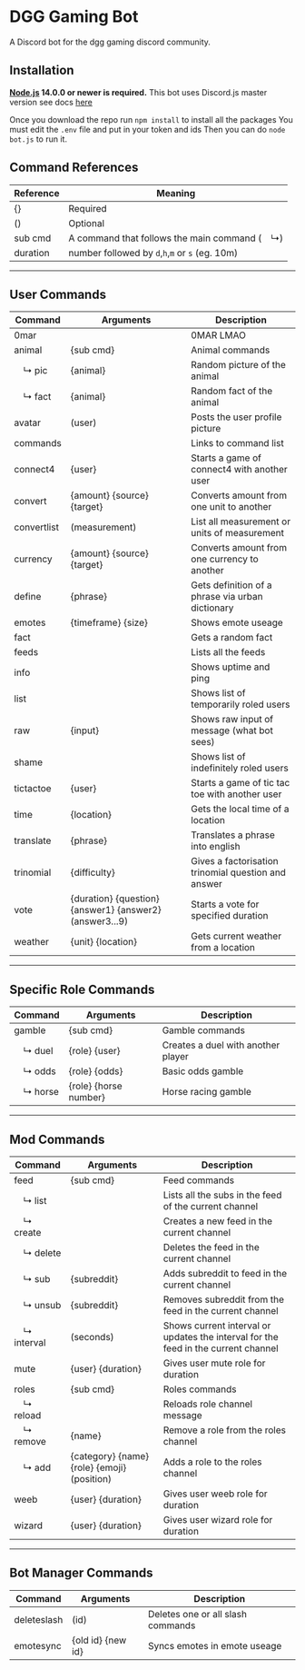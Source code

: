 # DGG Gaming Bot

A Discord bot for the dgg gaming discord community.

## Installation
**[Node.js](https://nodejs.org) 14.0.0 or newer is required.**
This bot uses Discord.js master version see docs [here](https://discord.js.org/#/docs/main/master/general/welcome)

Once you download the repo run `npm install` to install all the packages
You must edit the `.env` file and put in your token and ids
Then you can do `node bot.js` to run it.

## Command References

| Reference   | Meaning                                           |
|-------------|---------------------------------------------------|
| {}          | Required                                          |
| ()          | Optional                                          |
| sub cmd     | A command that follows the main command (&emsp;↳) |
| duration    | number followed by `d`,`h`,`m` or `s` (eg. 10m)   |

___

## User Commands

| Command      | Arguments                                               | Description                                         |
|--------------|---------------------------------------------------------|-----------------------------------------------------|
| 0mar         |                                                         | 0MAR LMAO                                           |
| animal       | {sub cmd}                                               | Animal commands                                     |
| &emsp;↳ pic  | {animal}                                                | Random picture of the animal                        |
| &emsp;↳ fact | {animal}                                                | Random fact of the animal                           |
| avatar       | (user)                                                  | Posts the user profile picture                      |
| commands     |                                                         | Links to command list                               |
| connect4     | {user}                                                  | Starts a game of connect4 with another user         |
| convert      | {amount} {source} {target}                              | Converts amount from one unit to another            |
| convertlist  | (measurement)                                           | List all measurement or units of measurement        |
| currency     | {amount} {source} {target}                              | Converts amount from one currency to another        |
| define       | {phrase}                                                | Gets definition of a phrase via urban dictionary    |
| emotes       | {timeframe} {size}                                      | Shows emote useage                                  |
| fact         |                                                         | Gets a random fact                                  |
| feeds        |                                                         | Lists all the feeds                                 |
| info         |                                                         | Shows uptime and ping                               |
| list         |                                                         | Shows list of temporarily roled users               |
| raw          | {input}                                                 | Shows raw input of message (what bot sees)          |
| shame        |                                                         | Shows list of indefinitely roled users              |
| tictactoe    | {user}                                                  | Starts a game of tic tac toe with another user      |
| time         | {location}                                              | Gets the local time of a location                   |
| translate    | {phrase}                                                | Translates a phrase into english                    |
| trinomial    | {difficulty}                                            | Gives a factorisation trinomial question and answer |
| vote         | {duration} {question} {answer1} {answer2} (answer3...9) | Starts a vote for specified duration                |
| weather      | {unit} {location}                                       | Gets current weather from a location                |

___

## Specific Role Commands

| Command       | Arguments             | Description                        |
|---------------|-----------------------|------------------------------------|
| gamble        | {sub cmd}             | Gamble commands                    |
| &emsp;↳ duel  | {role} {user}         | Creates a duel with another player |
| &emsp;↳ odds  | {role} {odds}         | Basic odds gamble                  |
| &emsp;↳ horse | {role} {horse number} | Horse racing gamble                |

___

## Mod Commands

| Command          | Arguments                                   | Description                                                                        |
|------------------|---------------------------------------------|------------------------------------------------------------------------------------|
| feed             | {sub cmd}                                   | Feed commands                                                                      |
| &emsp;↳ list     |                                             | Lists all the subs in the feed of the current channel                              |
| &emsp;↳ create   |                                             | Creates a new feed in the current channel                                          |
| &emsp;↳ delete   |                                             | Deletes the feed in the current channel                                            |
| &emsp;↳ sub      | {subreddit}                                 | Adds subreddit to feed in the current channel                                      |
| &emsp;↳ unsub    | {subreddit}                                 | Removes subreddit from the feed in the current channel                             |
| &emsp;↳ interval | (seconds)                                   | Shows current interval or updates the interval for the feed in the current channel |
| mute             | {user} {duration}                           | Gives user mute role for duration                                                  |
| roles            | {sub cmd}                                   | Roles commands                                                                     |
| &emsp;↳ reload   |                                             | Reloads role channel message                                                       |
| &emsp;↳ remove   | {name}                                      | Remove a role from the roles channel                                               |
| &emsp;↳ add      | {category} {name} {role} {emoji} (position) | Adds a role to the roles channel                                                   |
| weeb             | {user} {duration}                           | Gives user weeb role for duration                                                  |
| wizard           | {user} {duration}                           | Gives user wizard role for duration                                                |

___

## Bot Manager Commands

| Command     | Arguments         | Description                       |
|-------------|-------------------|-----------------------------------|
| deleteslash | (id)              | Deletes one or all slash commands |
| emotesync   | {old id} {new id} | Syncs emotes in emote useage      |